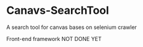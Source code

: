 # Canavs-SearchTool
A search tool for canvas bases on selenium crawler

Front-end framework NOT DONE YET

